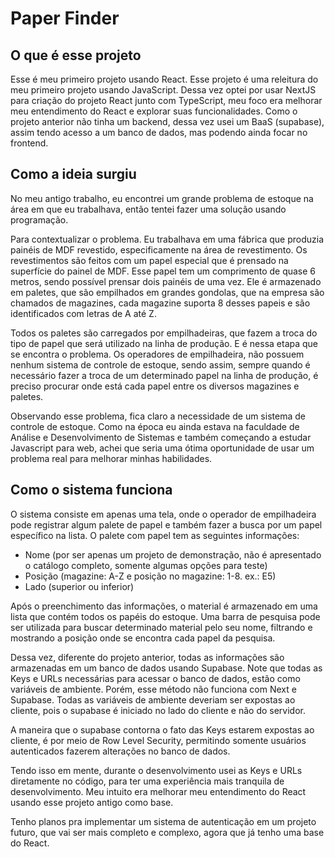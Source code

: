 # Paper Finder

## O que é esse projeto

Esse é meu primeiro projeto usando React. Esse projeto é uma releitura do meu primeiro projeto usando JavaScript. Dessa vez optei por usar NextJS para criação do projeto React junto com TypeScript, meu foco era melhorar meu entendimento do React e explorar suas funcionalidades. Como o projeto anterior não tinha um backend, dessa vez usei um BaaS (supabase), assim tendo acesso a um banco de dados, mas podendo ainda focar no frontend.

## Como a ideia surgiu

No meu antigo trabalho, eu encontrei um grande problema de estoque na área em que eu trabalhava, então tentei fazer uma solução usando programação.

Para contextualizar o problema. Eu trabalhava em uma fábrica que produzia painéis de MDF revestido, especificamente na área de revestimento. Os revestimentos são feitos com um papel especial que é prensado na superfície do painel de MDF. Esse papel tem um comprimento de quase 6 metros, sendo possível prensar dois painéis de uma vez. Ele é armazenado em paletes, que são empilhados em grandes gondolas, que na empresa são chamados de magazines, cada magazine suporta 8 desses papeis e são identificados com letras de A até Z.

Todos os paletes são carregados por empilhadeiras, que fazem a troca do tipo de papel que será utilizado na linha de produção. E é nessa etapa que se encontra o problema. Os operadores de empilhadeira, não possuem nenhum sistema de controle de estoque, sendo assim, sempre quando é necessário fazer a troca de um determinado papel na linha de produção, é preciso procurar onde está cada papel entre os diversos magazines e paletes.

Observando esse problema, fica claro a necessidade de um sistema de controle de estoque. Como na época eu ainda estava na faculdade de Análise e Desenvolvimento de Sistemas e também começando a estudar Javascript para web, achei que seria uma ótima oportunidade de usar um problema real para melhorar minhas habilidades.

## Como o sistema funciona

O sistema consiste em apenas uma tela, onde o operador de empilhadeira pode registrar algum palete de papel e também fazer a busca por um papel específico na lista. O palete com papel tem as seguintes informações:

- Nome (por ser apenas um projeto de demonstração, não é apresentado o catálogo completo, somente algumas opções para teste)
- Posição (magazine: A-Z e posição no magazine: 1-8. ex.: E5)
- Lado (superior ou inferior)

Após o preenchimento das informações, o material é armazenado em uma lista que contém todos os papéis do estoque. Uma barra de pesquisa pode ser utilizada para buscar determinado material pelo seu nome, filtrando e mostrando a posição onde se encontra cada papel da pesquisa.

Dessa vez, diferente do projeto anterior, todas as informações são armazenadas em um banco de dados usando Supabase. Note que todas as Keys e URLs necessárias para acessar o banco de dados, estão como variáveis de ambiente. Porém, esse método não funciona com Next e Supabase. Todas as variáveis de ambiente deveriam ser expostas ao cliente, pois o supabase é iniciado no lado do cliente e não do servidor.

A maneira que o supabase contorna o fato das Keys estarem expostas ao cliente, é por meio de Row Level Security, permitindo somente usuários autenticados fazerem alterações no banco de dados.

Tendo isso em mente, durante o desenvolvimento usei as Keys e URLs diretamente no código, para ter uma experiência mais tranquila de desenvolvimento. Meu intuito era melhorar meu entendimento do React usando esse projeto antigo como base.

Tenho planos pra implementar um sistema de autenticação em um projeto futuro, que vai ser mais completo e complexo, agora que já tenho uma base do React.
